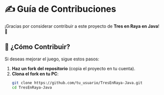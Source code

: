 # ✍️ Guía de Contribuciones

¡Gracias por considerar contribuir a este proyecto de **Tres en Raya en Java**! 🚀

## 📌 ¿Cómo Contribuir?
Si deseas mejorar el juego, sigue estos pasos:

1. **Haz un fork del repositorio** (copia el proyecto en tu cuenta).
2. **Clona el fork en tu PC**:
   ```bash
   git clone https://github.com/tu_usuario/TresEnRaya-Java.git
   cd TresEnRaya-Java

